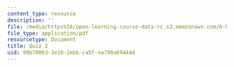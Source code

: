 ```yaml
---
content_type: resource
description: ''
file: /media/https%3A/open-learning-course-data-rc.s3.amazonaws.com/6-005-software-construction-spring-2016/99b780633e102ebbca5fea790a69444d_MIT6_005S16_Quiz2.pdf
file_type: application/pdf
resourcetype: Document
title: Quiz 2
uid: 99b78063-3e10-2ebb-ca5f-ea790a69444d
---
```

